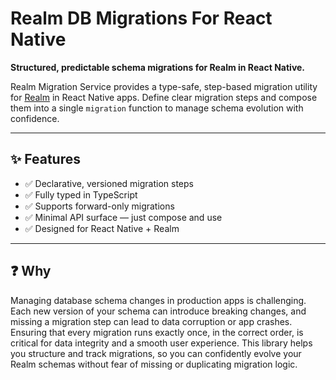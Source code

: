 # Realm DB Migrations For React Native

**Structured, predictable schema migrations for Realm in React Native.**

Realm Migration Service provides a type-safe, step-based migration utility for [Realm](https://www.mongodb.com/docs/atlas/device-sdks/sdk/react-native/) in React Native apps. Define clear migration steps and compose them into a single `migration` function to manage schema evolution with confidence.

---

## ✨ Features

- ✅ Declarative, versioned migration steps
- ✅ Fully typed in TypeScript
- ✅ Supports forward-only migrations
- ✅ Minimal API surface — just compose and use
- ✅ Designed for React Native + Realm

---

## ❓ Why

Managing database schema changes in production apps is challenging. Each new version of your schema can introduce breaking changes, and missing a migration step can lead to data corruption or app crashes. Ensuring that every migration runs exactly once, in the correct order, is critical for data integrity and a smooth user experience. This library helps you structure and track migrations, so you can confidently evolve your Realm schemas without fear of missing or duplicating migration logic.
